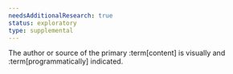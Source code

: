 ```yaml
---
needsAdditionalResearch: true
status: exploratory
type: supplemental
---
```


The author or source of the primary :term[content] is visually and :term[programmatically] indicated.
